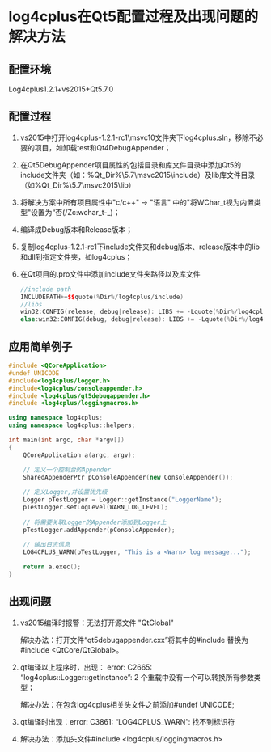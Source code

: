 # log4cplus在Qt5配置过程及出现问题的解决方法

## 配置环境

Log4cplus1.2.1+vs2015+Qt5.7.0

## 配置过程

1. vs2015中打开log4cplus-1.2.1-rc1\msvc10文件夹下log4cplus.sln，移除不必要的项目，如卸载test和Qt4DebugAppender；

2. 在Qt5DebugAppender项目属性的包括目录和库文件目录中添加Qt5的include文件夹（如：%Qt_Dir%\5.7\msvc2015\include）及lib库文件目录（如%Qt_Dir%\5.7\msvc2015\lib）

3. 将解决方案中所有项目属性中"c/c++" -> "语言" 中的"将WChar_t视为内置类型"设置为“否(/Zc:wchar_t-_)；

4. 编译成Debug版本和Release版本；

5. 复制log4cplus-1.2.1-rc1下include文件夹和debug版本、release版本中的lib和dll到指定文件夹，如log4cplus；

6. 在Qt项目的.pro文件中添加include文件夹路径以及库文件

   ```c++
   //include path
   INCLUDEPATH+=$$quote(%Dir%/log4cplus/include)
   //libs
   win32:CONFIG(release, debug|release): LIBS += -Lquote(%Dir%/log4cplus/libs/) -llog4cplus
   else:win32:CONFIG(debug, debug|release): LIBS += -Lquote(%Dir%/log4cplus/libs/) -llog4cplusD
   ```

## 应用简单例子

```c++
#include <QCoreApplication>
#undef UNICODE
#include<log4cplus/logger.h>
#include<log4cplus/consoleappender.h>
#include <log4cplus/qt5debugappender.h>
#include <log4cplus/loggingmacros.h>

using namespace log4cplus;
using namespace log4cplus::helpers;

int main(int argc, char *argv[])
{
    QCoreApplication a(argc, argv);

    // 定义一个控制台的Appender
    SharedAppenderPtr pConsoleAppender(new ConsoleAppender());
    
    // 定义Logger,并设置优先级
    Logger pTestLogger = Logger::getInstance("LoggerName");
    pTestLogger.setLogLevel(WARN_LOG_LEVEL);
    
    // 将需要关联Logger的Appender添加到Logger上
    pTestLogger.addAppender(pConsoleAppender);
    
    // 输出日志信息
    LOG4CPLUS_WARN(pTestLogger, "This is a <Warn> log message...");

    return a.exec();
}
```



## 出现问题

1. vs2015编译时报警：无法打开源文件 "QtGlobal"

   解决办法：打开文件“qt5debugappender.cxx”将其中的#include <QtGlobal>替换为#include <QtCore/QtGlobal>。

2. qt编译以上程序时，出现： error: C2665: “log4cplus::Logger::getInstance”: 2 个重载中没有一个可以转换所有参数类型；

   解决办法：在包含log4cplus相关头文件之前添加#undef UNICODE;

3. qt编译时出现：error: C3861: “LOG4CPLUS_WARN”: 找不到标识符

4. 解决办法：添加头文件#include <log4cplus/loggingmacros.h>